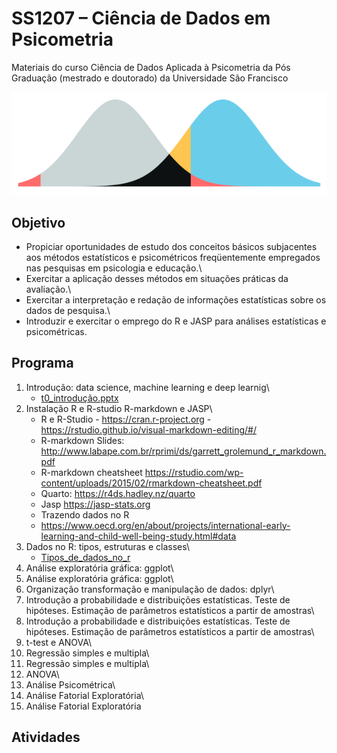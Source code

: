 # SS1207 – Ciência de Dados em Psicometria

Materiais do curso Ciência de Dados Aplicada à Psicometria da Pós Graduação (mestrado e doutorado) da Universidade São Francisco

![](slides/imagens/paste-785C7DB4.png)

## Objetivo

-   Propiciar oportunidades de estudo dos conceitos básicos subjacentes aos métodos estatísticos e psicométricos freqüentemente empregados nas pesquisas em psicologia e educação.\
-   Exercitar a aplicação desses métodos em situações práticas da avaliação.\
-   Exercitar a interpretação e redação de informações estatísticas sobre os dados de pesquisa.\
-   Introduzir e exercitar o emprego do R e JASP para análises estatísticas e psicométricas.

## Programa

1.  Introdução: data science, machine learning e deep learnig\
    -   [t0_introdução.pptx](https://github.com/rprimi/ds_stat/blob/main/slides/t0_introdução.pptx)
2.  Instalação R e R-studio R-markdown e JASP\
    -   R e R-Studio - <https://cran.r-project.org> - <https://rstudio.github.io/visual-markdown-editing/#/>
    -   R-markdown Slides: <http://www.labape.com.br/rprimi/ds/garrett_grolemund_r_markdown.pdf>
    -   R-markdown cheatsheet <https://rstudio.com/wp-content/uploads/2015/02/rmarkdown-cheatsheet.pdf>
    -   Quarto: <https://r4ds.hadley.nz/quarto>
    -   Jasp <https://jasp-stats.org>
    -   Trazendo dados no R
    -   <https://www.oecd.org/en/about/projects/international-early-learning-and-child-well-being-study.html#data>
3.  Dados no R: tipos, estruturas e classes\
    -   [Tipos_de_dados_no_r](https://github.com/rprimi/ds_stat/blob/main/slides/Tipos_de_dados_no_r.Rmd)
4.  Análise exploratória gráfica: ggplot\
5.  Análise exploratória gráfica: ggplot\
6.  Organização transformação e manipulação de dados: dplyr\
7.  Introdução a probabilidade e distribuições estatísticas. Teste de hipóteses. Estimação de parâmetros estatísticos a partir de amostras\
8.  Introdução a probabilidade e distribuições estatísticas. Teste de hipóteses. Estimação de parâmetros estatísticos a partir de amostras\
9.  t-test e ANOVA\
10. Regressão simples e multipla\
11. Regressão simples e multipla\
12. ANOVA\
13. Análise Psicométrica\
14. Análise Fatorial Exploratória\
15. Análise Fatorial Exploratória

## Atividades
